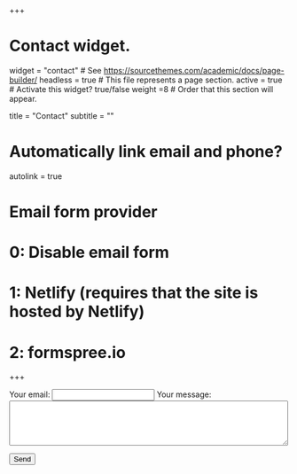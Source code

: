 +++
# Contact widget.
widget = "contact"  # See https://sourcethemes.com/academic/docs/page-builder/
headless = true  # This file represents a page section.
active = true  # Activate this widget? true/false
weight =8 # Order that this section will appear.

title = "Contact"
subtitle = ""

# Automatically link email and phone?
autolink = true

# Email form provider
#   0: Disable email form
#   1: Netlify (requires that the site is hosted by Netlify)
#   2: formspree.io

+++


<!-- modify this form HTML and place wherever you want your form -->

<form
  action="https://formspree.io/f/myybqzpz"
  method="POST"
>
  <label>
    Your email:
    <input type="text" name="_replyto">
  </label>
  <label>
    Your message:
    <textarea rows = "5" cols = "60" name="message"></textarea>
  </label>

  <!-- your other form fields go here -->

  <button type="submit">Send</button>
  
</form>

<p align="center" ><script align="center" type="text/javascript" id="clustrmaps" src="//cdn.clustrmaps.com/map_v2.js?cl=080808&w=394&t=tt&d=byMgjAbECzf1XoXBfG8baOV7aUkNOaXNVK7Ej0gkdJE&co=ffffff&cmn=3acca9&cmo=9f53ff&ct=808080"></script> </p>

